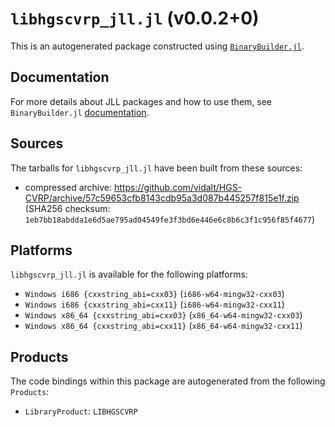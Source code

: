 # `libhgscvrp_jll.jl` (v0.0.2+0)

This is an autogenerated package constructed using [`BinaryBuilder.jl`](https://github.com/JuliaPackaging/BinaryBuilder.jl).

## Documentation

For more details about JLL packages and how to use them, see `BinaryBuilder.jl` [documentation](https://docs.binarybuilder.org/stable/jll/).

## Sources

The tarballs for `libhgscvrp_jll.jl` have been built from these sources:

* compressed archive: https://github.com/vidalt/HGS-CVRP/archive/57c59653cfb8143cdb95a3d087b445257f815e1f.zip (SHA256 checksum: `1eb7bb18abdda1e6d5ae795ad04549fe3f3bd6e446e6c8b6c3f1c956f85f4677`)

## Platforms

`libhgscvrp_jll.jl` is available for the following platforms:

* `Windows i686 {cxxstring_abi=cxx03}` (`i686-w64-mingw32-cxx03`)
* `Windows i686 {cxxstring_abi=cxx11}` (`i686-w64-mingw32-cxx11`)
* `Windows x86_64 {cxxstring_abi=cxx03}` (`x86_64-w64-mingw32-cxx03`)
* `Windows x86_64 {cxxstring_abi=cxx11}` (`x86_64-w64-mingw32-cxx11`)

## Products

The code bindings within this package are autogenerated from the following `Products`:

* `LibraryProduct`: `LIBHGSCVRP`
